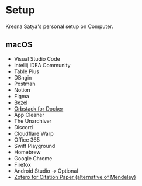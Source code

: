 # Setup
Kresna Satya's personal setup on Computer.

## macOS

- Visual Studio Code
- Intellij IDEA Community
- Table Plus
- DBngin
- Postman
- Notion
- Figma
- [Bezel](https://getbezel.app/)
- [Orbstack for Docker](https://orbstack.dev/)
- App Cleaner
- The Unarchiver
- Discord
- Cloudflare Warp
- Office 365
- Swift Playground
- Homebrew
- Google Chrome
- Firefox
- Android Studio -> Optional
- [Zotero for Citation Paper (alternative of Mendeley)](https://www.zotero.org/)